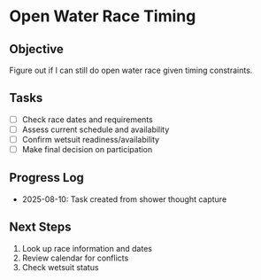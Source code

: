 # Open Water Race Timing

## Objective
Figure out if I can still do open water race given timing constraints.

## Tasks
- [ ] Check race dates and requirements
- [ ] Assess current schedule and availability  
- [ ] Confirm wetsuit readiness/availability
- [ ] Make final decision on participation

## Progress Log
- 2025-08-10: Task created from shower thought capture

## Next Steps
1. Look up race information and dates
2. Review calendar for conflicts
3. Check wetsuit status